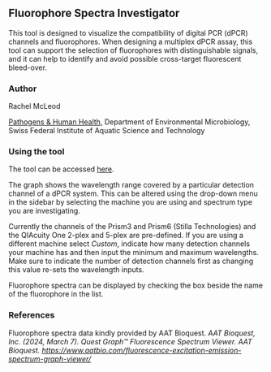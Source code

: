 ## Fluorophore Spectra Investigator 

This tool is designed to visualize the compatibility of digital PCR (dPCR) channels and fluorophores. When designing a multiplex dPCR assay, this tool can support the selection of fluorophores with distinguishable signals, and it can help to identify and avoid possible cross-target fluorescent bleed-over.

### Author
Rachel McLeod

[Pathogens & Human Health](https://www.eawag.ch/en/department/umik/main-focus/pathogens-and-human-health/), Department of Environmental Microbiology, Swiss Federal Institute of Aquatic Science and Technology

### Using the tool
The tool can be accessed [here](https://phh-eawag.shinyapps.io/FluorophoreInvestigator/).

The graph shows the wavelength range covered by a particular detection channel of a dPCR system. This can be altered using the drop-down menu in the sidebar by selecting the machine you are using and spectrum type you are investigating.

Currently the channels of the Prism3 and Prism6 (Stilla Technologies) and the QIAcuity One 2-plex and 5-plex are pre-defined. If you are using a different machine select _Custom_, indicate how many detection channels your machine has and then input the minimum and maximum wavelengths. Make sure to indicate the number of detection channels first as changing this value re-sets the wavelength inputs.

Fluorophore spectra can be displayed by checking the box beside the name of the fluorophore in the list.

### References
Fluorophore spectra data kindly provided by AAT Bioquest. _AAT Bioquest, Inc. (2024, March 7). Quest Graph™ Fluorescence Spectrum Viewer. AAT Bioquest. https://www.aatbio.com/fluorescence-excitation-emission-spectrum-graph-viewer/_
